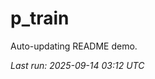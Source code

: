 # p_train

Auto-updating README demo.

<!--START_SECTION:status-->
_Last run: 2025-09-14 03:12 UTC_
<!--END_SECTION:status-->
























































































































































































































































































































































































































































































































